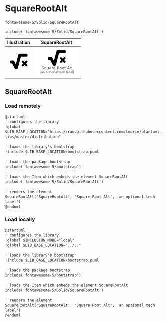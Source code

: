 # SquareRootAlt


```text
fontawesome-5/Solid/SquareRootAlt
```

```text
include('fontawesome-5/Solid/SquareRootAlt')
```



| Illustration | SquareRootAlt |
| :---: | :---: |
| ![illustration for Illustration](../../fontawesome-5/Solid/SquareRootAlt.png) | ![illustration for SquareRootAlt](../../fontawesome-5/Solid/SquareRootAlt.Local.png) |




## SquareRootAlt

### Load remotely
```plantuml
@startuml
' configures the library
!global $LIB_BASE_LOCATION="https://raw.githubusercontent.com/tmorin/plantuml-libs/master/distribution"

' loads the library's bootstrap
!include $LIB_BASE_LOCATION/bootstrap.puml

' loads the package bootstrap
include('fontawesome-5/bootstrap')

' loads the Item which embeds the element SquareRootAlt
include('fontawesome-5/Solid/SquareRootAlt')

' renders the element
SquareRootAlt('SquareRootAlt', 'Square Root Alt', 'an optional tech label')
@enduml
```

### Load locally
```plantuml
@startuml
' configures the library
!global $INCLUSION_MODE="local"
!global $LIB_BASE_LOCATION="../.."

' loads the library's bootstrap
!include $LIB_BASE_LOCATION/bootstrap.puml

' loads the package bootstrap
include('fontawesome-5/bootstrap')

' loads the Item which embeds the element SquareRootAlt
include('fontawesome-5/Solid/SquareRootAlt')

' renders the element
SquareRootAlt('SquareRootAlt', 'Square Root Alt', 'an optional tech label')
@enduml
```

